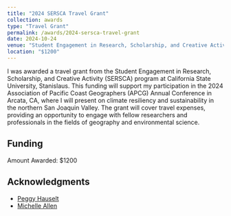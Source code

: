 ```yaml
---
title: "2024 SERSCA Travel Grant"
collection: awards
type: "Travel Grant"
permalink: /awards/2024-sersca-travel-grant
date: 2024-10-24
venue: "Student Engagement in Research, Scholarship, and Creative Activity (SERSCA)"
location: "$1200"
---
```


I was awarded a travel grant from the Student Engagement in Research, Scholarship, and Creative Activity (SERSCA) program at California State University, Stanislaus. This funding will support my participation in the 2024 Association of Pacific Coast Geographers (APCG) Annual Conference in Arcata, CA, where I will present on climate resiliency and sustainability in the northern San Joaquin Valley. The grant will cover travel expenses, providing an opportunity to engage with fellow researchers and professionals in the fields of geography and environmental science.

## Funding
Amount Awarded: $1200

## Acknowledgments
* [Peggy Hauselt](https://www.csustan.edu/people/peggy-hauselt)
* [Michelle Allen](https://www.linkedin.com/in/michelle-allen209/)
